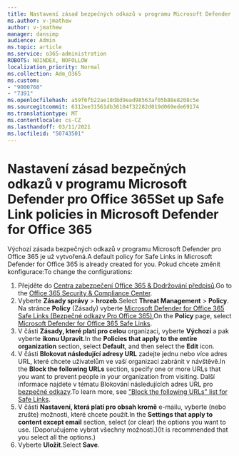 ```yaml
---
title: Nastavení zásad bezpečných odkazů v programu Microsoft Defender pro Office 365
ms.author: v-jmathew
author: v-jmathew
manager: dansimp
audience: Admin
ms.topic: article
ms.service: o365-administration
ROBOTS: NOINDEX, NOFOLLOW
localization_priority: Normal
ms.collection: Adm_O365
ms.custom:
- "9000760"
- "7391"
ms.openlocfilehash: a59f6fb22ae18d8d9ead98563af05b88e8208c5e
ms.sourcegitcommit: 6312ee31561db36104f32282d019d069ede69174
ms.translationtype: MT
ms.contentlocale: cs-CZ
ms.lasthandoff: 03/11/2021
ms.locfileid: "50743501"
---
```

# <a name="set-up-safe-link-policies-in-microsoft-defender-for-office-365"></a><span data-ttu-id="1e02e-102">Nastavení zásad bezpečných odkazů v programu Microsoft Defender pro Office 365</span><span class="sxs-lookup"><span data-stu-id="1e02e-102">Set up Safe Link policies in Microsoft Defender for Office 365</span></span>

<span data-ttu-id="1e02e-103">Výchozí zásada bezpečných odkazů v programu Microsoft Defender pro Office 365 je už vytvořená.</span><span class="sxs-lookup"><span data-stu-id="1e02e-103">A default policy for Safe Links in Microsoft Defender for Office 365 is already created for you.</span></span> <span data-ttu-id="1e02e-104">Pokud chcete změnit konfigurace:</span><span class="sxs-lookup"><span data-stu-id="1e02e-104">To change the configurations:</span></span>

1. <span data-ttu-id="1e02e-105">Přejděte do [Centra zabezpečení Office 365 & Dodržování předpisů](https://go.microsoft.com/fwlink/p/?linkid=2077143).</span><span class="sxs-lookup"><span data-stu-id="1e02e-105">Go to the [Office 365 Security & Compliance Center](https://go.microsoft.com/fwlink/p/?linkid=2077143).</span></span>
2. <span data-ttu-id="1e02e-106">Vyberte **Zásady správy**  >  **hrozeb**.</span><span class="sxs-lookup"><span data-stu-id="1e02e-106">Select **Threat Management** > **Policy**.</span></span> <span data-ttu-id="1e02e-107">Na stránce **Policy** (Zásady) vyberte [Microsoft Defender for Office 365 Safe Links (Bezpečné odkazy Pro Office 365).](https://go.microsoft.com/fwlink/?linkid=2101058)</span><span class="sxs-lookup"><span data-stu-id="1e02e-107">On the **Policy** page, select [Microsoft Defender for Office 365 Safe Links](https://go.microsoft.com/fwlink/?linkid=2101058).</span></span>
3. <span data-ttu-id="1e02e-108">V části **Zásady, které platí pro celou** organizaci, vyberte **Výchozí** a pak vyberte **ikonu Upravit.**</span><span class="sxs-lookup"><span data-stu-id="1e02e-108">In the **Policies that apply to the entire organization** section, select **Default**, and then select the **Edit** icon.</span></span>
4. <span data-ttu-id="1e02e-109">V části **Blokovat následující adresy URL** zadejte jednu nebo více adres URL, které chcete uživatelům ve vaší organizaci zabránit v návštěvě.</span><span class="sxs-lookup"><span data-stu-id="1e02e-109">In the **Block the following URLs** section, specify one or more URLs that you want to prevent people in your organization from visiting.</span></span> <span data-ttu-id="1e02e-110">Další informace najdete v tématu Blokování následujících adres URL pro [bezpečné odkazy](https://go.microsoft.com/fwlink/?linkid=2092123).</span><span class="sxs-lookup"><span data-stu-id="1e02e-110">To learn more, see ["Block the following URLs" list for Safe Links](https://go.microsoft.com/fwlink/?linkid=2092123).</span></span>
5. <span data-ttu-id="1e02e-111">V části **Nastavení, která platí pro obsah kromě** e-mailu, vyberte (nebo zrušte) možnosti, které chcete použít.</span><span class="sxs-lookup"><span data-stu-id="1e02e-111">In the **Settings that apply to content except email** section, select (or clear) the options you want to use.</span></span> <span data-ttu-id="1e02e-112">(Doporučujeme vybrat všechny možnosti.)</span><span class="sxs-lookup"><span data-stu-id="1e02e-112">(It is recommended that you select all the options.)</span></span>
6. <span data-ttu-id="1e02e-113">Vyberte **Uložit**.</span><span class="sxs-lookup"><span data-stu-id="1e02e-113">Select **Save**.</span></span>
